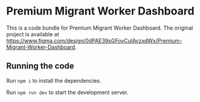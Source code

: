 
  # Premium Migrant Worker Dashboard

  This is a code bundle for Premium Migrant Worker Dashboard. The original project is available at https://www.figma.com/design/0dPAE39sGFovCuIAvzxdWx/Premium-Migrant-Worker-Dashboard.

  ## Running the code

  Run `npm i` to install the dependencies.

  Run `npm run dev` to start the development server.
  
